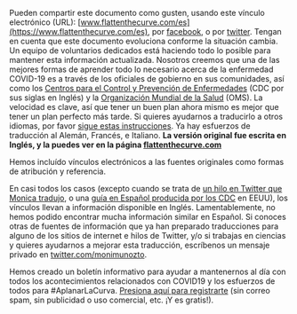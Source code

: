 Pueden compartir este documento como gusten, usando este vínculo electrónico (URL): [www.flattenthecurve.com/es](https://www.flattenthecurve.com/es), por [facebook](https://www.facebook.com/underwater.moni/posts/10105564333747488), o por [twitter](https://twitter.com/monimunozto/status/1237966694217216000). Tengan en cuenta que este documento evoluciona conforme la situación cambia. Un equipo de voluntarios dedicados está haciendo todo lo posible para mantener esta información actualizada. Nosotros creemos que una de las mejores formas de aprender todo lo necesario acerca de la enfermedad COVID-19 es a través de los oficiales de gobierno en sus comunidades, así como los [Centros para el Control y Prevención de Enfermedades](https://www.cdc.gov/coronavirus/2019-ncov/index-sp.html) (CDC por sus siglas en Inglés) y la [Organización Mundial de la Salud](https://www.who.int/es/emergencies/diseases/novel-coronavirus-2019) (OMS).  La velocidad es clave, así que tener un buen plan ahora mismo es mejor que tener un plan perfecto más tarde. Si quieres ayudarnos a traducirlo a otros idiomas, por favor [sigue estas instrucciones](https://github.com/flattenthecurve/guide/#translators). Ya hay esfuerzos de traducción al Alemán, Francés, e Italiano. **La versión original fue escrita en Inglés, y la puedes ver en la página [flattenthecurve.com](https://www.flattenthecurve.com)**

Hemos incluído vínculos electrónicos a las fuentes originales como formas de atribución y referencia.

En casi todos los casos (excepto cuando se trata de [un hilo en Twitter que Monica tradujo](https://twitter.com/monimunozto/status/1234430481703133184), o una [guía en Español producida por los CDC](https://www.cdc.gov/coronavirus/2019-ncov/downloads/sick-with-2019-nCoV-fact-sheet-sp.pdf) en EEUU), los vínculos llevan a información disponible en Inglés. Lamentablemente, no hemos podido encontrar mucha información similar en Español. Si conoces otras de fuentes de información que ya han preparado traducciones para alguno de los sitios de internet e hilos de Twitter, y/o si trabajas en ciencias y quieres ayudarnos a mejorar esta traducción, escríbenos un mensaje privado en [twitter.com/monimunozto](https://twitter.com/monimunozto).

Hemos creado un boletín informativo para ayudar a mantenernos al día con todos los acontecimientos relacionados con COVID19 y los esfuerzos de todos para #AplanarLaCurva. <a href="https://flattenthecurve.substack.com/p/coming-soon">Presiona aquí para registrarte</a> (sin correo spam, sin publicidad o uso comercial, etc. ¡Y es gratis!).
